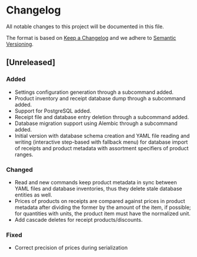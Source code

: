 # Changelog

All notable changes to this project will be documented in this file.

The format is based on [Keep a Changelog](https://keepachangelog.com/en/1.1.0/)
and we adhere to [Semantic Versioning](https://semver.org/spec/v2.0.0.html).

## [Unreleased]

### Added

- Settings configuration generation through a subcommand added.
- Product inventory and receipt database dump through a subcommand added.
- Support for PostgreSQL added.
- Receipt file and database entry deletion through a subcommand added.
- Database migration support using Alembic through a subcommand added.
- Initial version with database schema creation and YAML file reading and 
  writing (interactive step-based with fallback menu) for database import of 
  receipts and product metadata with assortment specifiers of product ranges.

### Changed

- Read and new commands keep product metadata in sync between YAML files and 
  database inventories, thus they delete stale database entities as well.
- Prices of products on receipts are compared against prices in product 
  metadata after dividing the former by the amount of the item, if possible; 
  for quantities with units, the product item must have the normalized unit.
- Add cascade deletes for receipt products/discounts.

### Fixed

- Correct precision of prices during serialization
